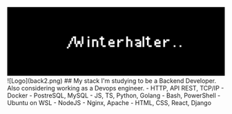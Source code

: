 <div id="header" align="center">
  <img  src="back2.png" alt="banner">
</div>
![Logo](back2.png)
## My stack
I'm studying to be a Backend Developer. Also considering working as a Devops engineer.
- HTTP, API REST, TCP/IP
- Docker
- PostreSQL, MySQL
- JS, TS, Python, Golang
- Bash, PowerShell
- Ubuntu on WSL
- NodeJS
- Nginx, Apache
- HTML, CSS, React, Django


